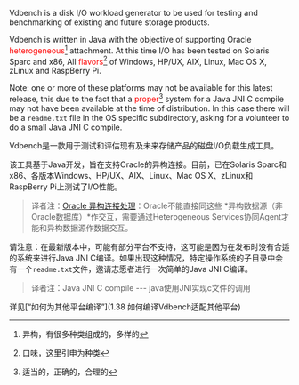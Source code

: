 Vdbench is a disk I/O workload generator to be used for testing and benchmarking of existing and future storage products.

Vdbench is written in Java with the objective of supporting Oracle <font color="#FF00000">heterogeneous</font>[^ 1 ] attachment. At this time I/O has been tested on Solaris Sparc and x86, All <font color="#FF00000">flavors</font>[^ 2 ] of Windows, HP/UX, AIX, Linux, Mac OS X, zLinux and RaspBerry Pi.

Note: one or more of these platforms may not be available for this latest release, this due to the fact that a <font color="#FF00000">proper</font>[^ 3 ] system for a Java JNI C compile may not have been available at the time of distribution. In this case there will be a `readme.txt` file in the OS specific subdirectory, asking for a volunteer to do a small Java JNI C compile.



Vdbench是一款用于测试和评估现有及未来存储产品的磁盘I/O负载生成工具。

该工具基于Java开发，旨在支持Oracle的异构连接。目前，已在Solaris Sparc和x86、各版本Windows、HP/UX、AIX、Linux、Mac OS X、zLinux和RaspBerry Pi上测试了I/O性能。

> 译者注：[Oracle 异构连接处理](https://www.cnblogs.com/alexweng/p/4430394.html)：Oracle不能直接同这些 *异构数据源（非Oracle数据库）*作交互，需要通过Heterogeneous Services协同Agent才能和异构数据源作数据交互。

请注意：在最新版本中，可能有部分平台不支持，这可能是因为在发布时没有合适的系统来进行Java JNI C编译。如果出现这种情况，特定操作系统的子目录中会有一个`readme.txt`文件，邀请志愿者进行一次简单的Java JNI C编译。

> 译者注：Java JNI C compile --- java使用JNI实现c文件的调用



详见[“如何为其他平台编译”](1.38 如何编译Vdbench适配其他平台)



[^ 1 ]: 异构，有很多种类组成的，多样的
[^ 2 ]: 口味，这里引申为种类
[^ 3 ]: 适当的，正确的，合理的

